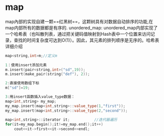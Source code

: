 

# map
map內部的实现自建一颗==红黑树==，这颗树具有对数据自动排序的功能,在map内部所有的数据都是有序的.
unordered_map: unordered_map内部实现了一个哈希表（也叫散列表，通过把关键码值映射到Hash表中一个位置来访问记录，查找的时间复杂度可达到O(1)）。因此，其元素的排列顺序是无序的。哈希表详细介绍


```cpp
map<string,int>m;//定义m
 
1：使用insert添加元素
m.insert(pair<string,int>("sd",19));
m.insert(make_pair(string("def"), 2));

2:直接使用数组下标
m["sd"]=19;

3:用insert函数插入value_type数据：
map<int,string> my_map;
my_map.insert(map<int,string>::value_type(1,"first"));
my_map.insert(map<int,string>::value_type(2,"second"));
 
map<int,string>::iterator it;           //迭代器遍历
for(it=my_map.begin();it!=my_map.end();it++)
    cout<<it->first<<it->second<<endl;

```




